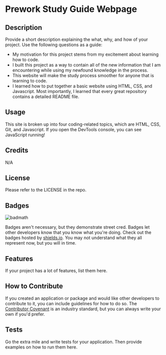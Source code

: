 # Prework Study Guide Webpage 

## Description

Provide a short description explaining the what, why, and how of your project. Use the following questions as a guide:

- My motivation for this project stems from my excitement about learning how to code.
- I built this project as a way to contain all of the new information that I am encountering while using my newfound knowledge in the process.
- This website will make the study process smoother for anyone that is learning to code.
- I learned how to put together a basic website using HTML, CSS, and Javascript.  Most importantly, I learned that every great repository contains a detailed README file.


## Usage

This site is broken up into four coding-related topics, which are HTML, CSS, Git, and Javascript. If you open the DevTools console, you can see JavaScript running!

## Credits

N/A

## License

Please refer to the LICENSE in the repo.

## Badges

![badmath](https://img.shields.io/github/languages/top/nielsenjared/badmath)

Badges aren't necessary, but they demonstrate street cred. Badges let other developers know that you know what you're doing. Check out the badges hosted by [shields.io](https://shields.io/). You may not understand what they all represent now, but you will in time.

## Features

If your project has a lot of features, list them here.

## How to Contribute

If you created an application or package and would like other developers to contribute to it, you can include guidelines for how to do so. The [Contributor Covenant](https://www.contributor-covenant.org/) is an industry standard, but you can always write your own if you'd prefer.

## Tests

Go the extra mile and write tests for your application. Then provide examples on how to run them here.
